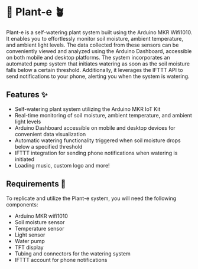 # :cactus: Plant-e :potted_plant:
Plant-e is a self-watering plant system built using the Arduino MKR Wifi1010. It enables you to effortlessly monitor soil moisture, ambient temperature, and ambient light levels. The data collected from these sensors can be conveniently viewed and analyzed using the Arduino Dashboard, accessible on both mobile and desktop platforms. The system incorporates an automated pump system that initiates watering as soon as the soil moisture falls below a certain threshold. Additionally, it leverages the IFTTT API to send notifications to your phone, alerting you when the system is watering.

## Features ✨
- Self-watering plant system utilizing the Arduino MKR IoT Kit
- Real-time monitoring of soil moisture, ambient temperature, and ambient light levels
- Arduino Dashboard accessible on mobile and desktop devices for convenient data visualization
- Automatic watering functionality triggered when soil moisture drops below a specified threshold
- IFTTT integration for sending phone notifications when watering is initiated
- Loading music, custom logo and more!

## Requirements 📝
To replicate and utilize the Plant-e system, you will need the following components:

- Arduino MKR wifi1010
- Soil moisture sensor
- Temperature sensor
- Light sensor
- Water pump
- TFT display
- Tubing and connectors for the watering system
- IFTTT account for phone notifications
